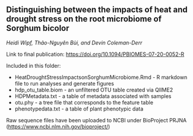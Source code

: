 ## Distinguishing between the impacts of heat and drought stress on the root microbiome of Sorghum bicolor
*Heidi Wipf, Thảo-Nguyên Bùi, and Devin Coleman-Derr*

Link to final publication: https://doi.org/10.1094/PBIOMES-07-20-0052-R

Included in this folder:
+ HeatDroughtStressImpactsonSorghumMicrobiome.Rmd - R markdown file to run analyses and generate figures
+ hdp_otu_table.biom - an unfiltered OTU table created via QIIME2
+ HDPMetadata.txt - a table of metadata associated with samples
+ otu.phy - a tree file that corresponds to the feature table
+ phenotypedata.txt - a table of plant phenotypic data

Raw sequence files have been uploaded to NCBI under BioProject PRJNA (https://www.ncbi.nlm.nih.gov/bioproject/)
